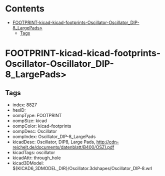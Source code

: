 



Contents
========

* [FOOTPRINT-kicad-kicad-footprints-Oscillator-Oscillator_DIP-8_LargePads>](#footprint-kicad-kicad-footprints-oscillator-oscillator_dip-8_largepads)
	* [Tags](#tags)

# FOOTPRINT-kicad-kicad-footprints-Oscillator-Oscillator_DIP-8_LargePads>

## Tags

- index: 8827
- hexID: 
- oompType: FOOTPRINT
- oompSize: kicad
- oompColor: kicad-footprints
- oompDesc: Oscillator
- oompIndex: Oscillator_DIP-8_LargePads
- kicadDesc: Oscillator, DIP8, Large Pads, http://cdn-reichelt.de/documents/datenblatt/B400/OSZI.pdf
- kicadTags: oscillator
- kicadAttr: through_hole
- kicad3DModel: ${KICAD6_3DMODEL_DIR}/Oscillator.3dshapes/Oscillator_DIP-8.wrl
